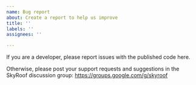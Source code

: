 ```yaml
---
name: Bug report
about: Create a report to help us improve
title: ''
labels: ''
assignees: ''

---
```


If you are a developer, please report issues with the published code here. 

Otherwise, please post your support requests and suggestions in the SkyRoof discussion group:
https://groups.google.com/g/skyroof

